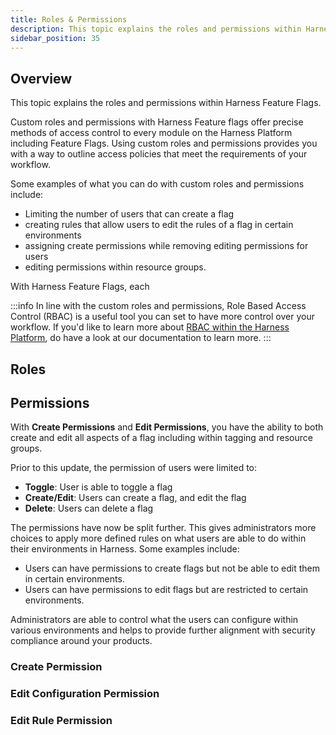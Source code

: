 ```yaml
---
title: Roles & Permissions
description: This topic explains the roles and permissions within Harness Feature Flags. 
sidebar_position: 35
---
```


## Overview

This topic explains the roles and permissions within Harness Feature Flags. 

Custom roles and permissions with Harness Feature flags offer precise methods of access control to every module on the Harness Platform including Feature Flags. Using custom roles and permissions provides you with a way to outline access policies that meet the requirements of your workflow. 

Some examples of what you can do with custom roles and permissions include: 

 - Limiting the number of users that can create a flag
 - creating rules that allow users to edit the rules of a flag in certain environments
 - assigning create permissions while removing editing permissions for users
 - editing permissions within resource groups.

With Harness Feature Flags, each

:::info
In line with the custom roles and permissions, Role Based Access Control (RBAC) is a useful tool you can set to have more control over your workflow. If you'd like to learn more about [RBAC within the Harness Platform](../../platform/role-based-access-control/rbac-in-harness.md), do have a look at our documentation to learn more.
:::

## Roles

<!-- to do-->

## Permissions 

With **Create Permissions** and **Edit Permissions**, you have the ability to both create and edit all aspects of a flag including within tagging and resource groups. 

Prior to this update, the permission of users were limited to: 

 - **Toggle**: User is able to toggle a flag
 - **Create/Edit**: Users can create a flag, and edit the flag
 - **Delete**: Users can delete a flag

The permissions have now be split further. This gives administrators more choices to apply more defined rules on what users are able to do within their environments in Harness. Some examples include:

 - Users can have permissions to create flags but not be able to edit them in certain environments. 
 - Users can have permissions to edit flags but are restricted to certain environments. 

Administrators are able to control what the users can configure within various environments and helps to provide further alignment with security compliance around your products. 

### Create Permission

<!-- to do. will include a how to and screen shot -->

### Edit Configuration Permission

<!-- to do. will include a how to and screen shot -->

### Edit Rule Permission

<!-- to do. will include a how to and screen shot -->


